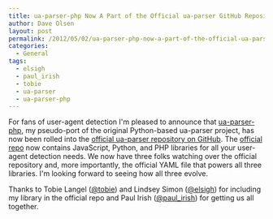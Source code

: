 ```yaml
---
title: ua-parser-php Now A Part of the Official ua-parser GitHub Repository
author: Dave Olsen
layout: post
permalink: /2012/05/02/ua-parser-php-now-a-part-of-the-official-ua-parser-github-repository
categories:
  - General
tags:
  - elsigh
  - paul_irish
  - tobie
  - ua-parser
  - ua-parser-php
---
```

For fans of user-agent detection I'm pleased to announce that [ua-parser-php][1], my pseudo-port of the original Python-based ua-parser project, has now been rolled into the [official ua-parser repository on GitHub][2]. The [official repo][2] now contains JavaScript, Python, and PHP libraries for all your user-agent detection needs. We now have three folks watching over the official repository and, more importantly, the official YAML file that powers all three libraries. I'm looking forward to seeing how all three evolve.

Thanks to Tobie Langel ([@tobie][3]) and Lindsey Simon ([@elsigh][4]) for including my library in the official repo and Paul Irish ([@paul_irish][5]) for getting us all together.

 [1]: https://github.com/dmolsen/ua-parser-php
 [2]: https://github.com/tobie/ua-parser
 [3]: http://twitter.com/tobie
 [4]: http://twitter.com/elsigh
 [5]: http://twitter.com/paul_irish